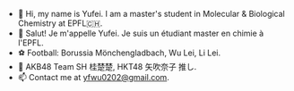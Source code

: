 - 👋 Hi, my name is Yufei. I am a master's student in Molecular & Biological Chemistry at EPFL🇨🇭. 
- 👋 Salut! Je m'appelle Yufei. Je suis un étudiant master en chimie à l'EPFL.
- ⚽️ Football: Borussia Mönchengladbach, Wu Lei, Li Lei. 
- 🐇 AKB48 Team SH 桂楚楚, HKT48 矢吹奈子 推し. 
- 📫 Contact me at yfwu0202@gmail.com. 
